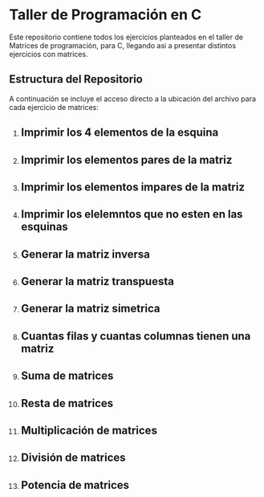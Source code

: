 # Taller de Programación en C

Este repositorio contiene todos los ejercicios planteados en el taller de Matrices de programación, para C, llegando asi a presentar distintos ejercicios con matrices.

## Estructura del Repositorio

A continuación se incluye el acceso directo a la ubicación del archivo para cada ejercicio de matrices:

1. **Imprimir los 4 elementos de la esquina**
   - 
2. **Imprimir los elementos pares de la matriz**
   - 
3. **Imprimir los elementos impares de la matriz**
   - 
4. **Imprimir los elelemntos que no esten en las esquinas**
   - 
5. **Generar la matriz inversa**
   - 
6. **Generar la matriz transpuesta**
   - 
7. **Generar la matriz simetrica**
   - 
8. **Cuantas filas y cuantas columnas tienen una matriz**
   - 
9. **Suma de matrices**
   - 
10. **Resta de matrices**
    - 
11. **Multiplicación de matrices**
    - 
12. **División de matrices**
    - 
13. **Potencia de matrices**
    - 